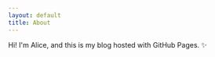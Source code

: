 ```yaml
---
layout: default
title: About
---
```


Hi! I'm Alice, and this is my blog hosted with GitHub Pages. ✨
